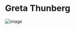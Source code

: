 # Greta Thunberg 
![image](https://user-images.githubusercontent.com/69724530/179395167-e66fb406-cc74-4d12-aab6-fa1432b4ff52.png)

